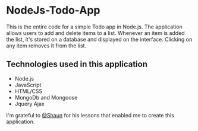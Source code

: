 # NodeJs-Todo-App

This is the entire code for a simple Todo app in Node.js. The application allows users to add and delete items to a list.
Whenever an item is added the list, it's stored on a database and displayed on the interface.
Clicking on any item removes it from the list. 

## Technologies used in this application

* Node.js
* JavaScript
* HTML/CSS
* MongoDb and Mongoose
* Jquery Ajax

I'm grateful to [@Shaun](https://github.com/iamshaunjp) for his lessons that enabled me to create this application. 

